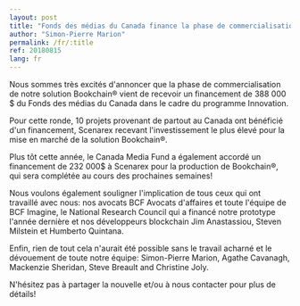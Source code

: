 ```yaml
---
layout: post
title: "Fonds des médias du Canada finance la phase de commercialisation de Scenarex"
author: "Simon-Pierre Marion"
permalink: /fr/:title
ref: 20180815
lang: fr
---
```


Nous sommes très excités d'annoncer que la phase de commercialisation de notre solution Bookchain® vient de recevoir un financement de 388 000 $ du Fonds des médias du Canada dans le cadre du programme Innovation.

Pour cette ronde, 10 projets provenant de partout au Canada ont bénéficié d'un financement, Scenarex recevant l'investissement le plus élevé pour la mise en marché de la solution Bookchain®.

Plus tôt cette année, le Canada Media Fund a également accordé un financement de 232 000$ à Scenarex pour la production de Bookchain®, qui sera complétée au cours des prochaines semaines!

Nous voulons également souligner l'implication de tous ceux qui ont travaillé avec nous: nos avocats BCF Avocats d'affaires et toute l'équipe de BCF Imagine, le National Research Council qui a financé notre prototype l'année dernière et nos développeurs blockchain Jim Anastassiou, Steven Milstein et Humberto Quintana.

Enfin, rien de tout cela n'aurait été possible sans le travail acharné et le dévouement de toute notre équipe: Simon-Pierre Marion, Agathe Cavanagh, Mackenzie Sheridan, Steve Breault and Christine Joly.

N'hésitez pas à partager la nouvelle et/ou à nous contacter pour plus de détails!
